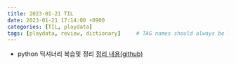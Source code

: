 ```yaml
---
title: 2023-01-21 TIL
date: 2023-01-21 17:14:00 +0900
categories: [TIL, playdata]
tags: [playdata, review, dictionary]     # TAG names should always be lowercase
---
```


- python 딕셔너리 복습및 정리 
[정리 내용(github)](https://github.com/i-am-not-kangjik/playdata/blob/main/playdata_python_review/01_dictionary_review.ipynb)


